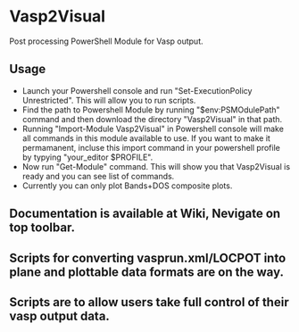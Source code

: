 # Vasp2Visual
Post processing PowerShell Module for Vasp output. 
## Usage
- Launch your Powershell console and run "Set-ExecutionPolicy Unrestricted". This will allow you to run scripts.
- Find the path to Powershell Module by running "$env:PSMOdulePath" command and then download the directory "Vasp2Visual" in that path.
- Running "Import-Module Vasp2Visual" in Powershell console will make all commands in this module available to use. If you want to make it permamanent, incluse this import command in your powershell profile by typying "your_editor $PROFILE".
- Now run "Get-Module" command. This will show you that Vasp2Visual is ready and you can see list of commands.
- Currently you can only plot Bands+DOS composite plots. 
## Documentation is available at Wiki, Nevigate on top toolbar.

## Scripts for converting vasprun.xml/LOCPOT into plane and plottable data formats are on the way.

## Scripts are to allow users take full control of their vasp output data.
